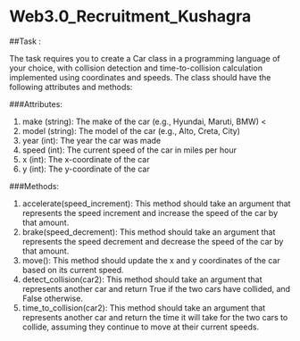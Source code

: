 # Web3.0_Recruitment_Kushagra

##Task :

The task requires you to create a Car class in a programming language of your choice, with collision detection and time-to-collision calculation implemented using coordinates and speeds. The class should have the following attributes and methods:


###Attributes:
1. make (string): The make of the car (e.g., Hyundai, Maruti, BMW) <
2. model (string): The model of the car (e.g., Alto, Creta, City)
3. year (int): The year the car was made
4. speed (int): The current speed of the car in miles per hour
5. x (int): The x-coordinate of the car
6. y (int): The y-coordinate of the car

###Methods:
1. accelerate(speed_increment): 
     This method should take an argument that represents the speed increment and increase the speed of the car by that amount.
2. brake(speed_decrement): 
     This method should take an argument that represents the speed decrement and decrease the speed of the car by that amount.
3. move(): 
     This method should update the x and y coordinates of the car based on its current speed.
4. detect_collision(car2): 
     This method should take an argument that represents another car and return True if the two cars have collided, and False otherwise.
5. time_to_collision(car2): 
     This method should take an argument that represents another car and return the time it will take for the two cars to collide, assuming they continue to move at their current speeds.
